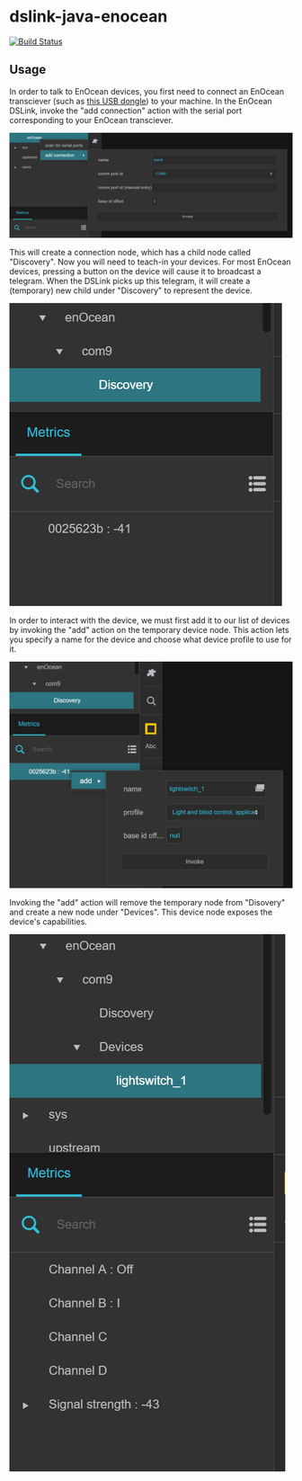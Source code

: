 # dslink-java-enocean

[![Build Status](https://drone.io/github.com/IOT-DSA/dslink-java-enocean/status.png)](https://drone.io/github.com/IOT-DSA/dslink-java-enocean/latest)


## Usage

In order to talk to EnOcean devices, you first need to connect an EnOcean transciever (such as [this USB dongle](https://www.enocean.com/en/enocean-modules/details/usb-300-oem/)) to your machine. In the EnOcean DSLink, invoke the "add connection" action with the serial port corresponding to your EnOcean transciever.

 

![](docs/enoceanstep1.PNG)

 

This will create a connection node, which has a child node called "Discovery". Now you will need to teach-in your devices. For most EnOcean devices, pressing a button on the device will cause it to broadcast a telegram. When the DSLink picks up this telegram, it will create a (temporary) new child under "Discovery" to represent the device.

 


![](docs/enoceanstep2.PNG)

 

In order to interact with the device, we must first add it to our list of devices by invoking the "add" action on the temporary device node. This action lets you specify a name for the device and choose what device profile to use for it.

 


![](docs/enoceanstep3.PNG)
 

Invoking the "add" action will remove the temporary node from "Disovery" and create a new node under "Devices". This device node exposes the device's capabilities.

 

![](docs/enoceanstep4.PNG)

 
